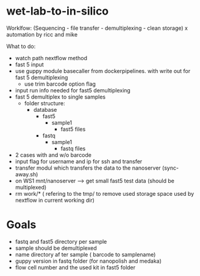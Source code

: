 # wet-lab-to-in-silico
Worklfow:  (Sequencing - file transfer - demultiplexing - clean storage) x automation
by ricc and mike



What to do:
* watch path nextflow method
* fast 5 input
* use guppy module basecaller from dockerpipelines. with write out for fast 5 demultiplexing
  * use trim barcode option flag
* input run info needed for fast5 demultiplexing
* fast 5 demultiplex to single samples
  * folder structure:
    * database
      * fast5
        * sample1
          * fast5 files
      * fastq
        * sample1
          * fastq files
* 2 cases with and w/o barcode
* input flag for username and ip for ssh and transfer
* transfer modul which transfers the data to the nanoserver (sync-away.sh)
* on WS1 mnt/nanoserver --> get small fast5 test data (should be multiplexed)
* rm work/*   ( refering to the tmp/ to remove used storage space used by nextflow in current working dir)
# Goals
* fastq and fast5 directory per sample
* sample should be demultiplexed
* name directory af ter sample ( barcode to samplename)
* guppy version in fastq folder (for nanopolish and medaka)
* flow cell number and  the used kit  in fast5 folder
